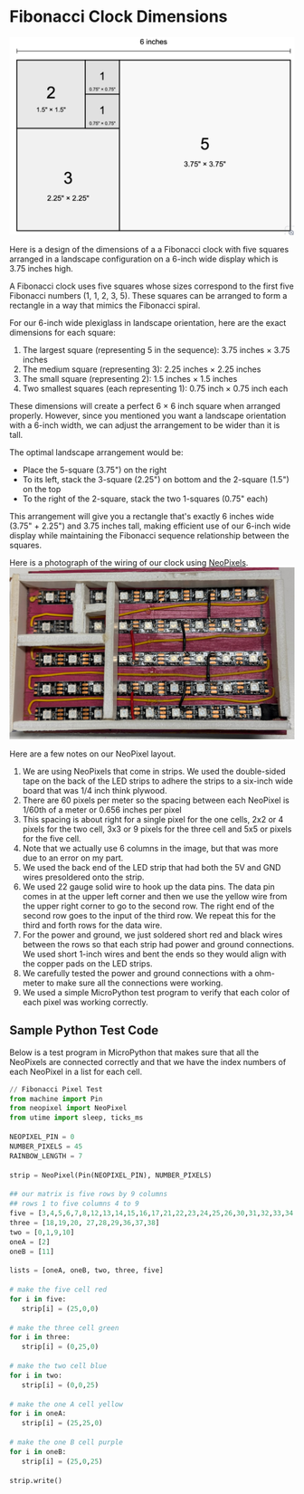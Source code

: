 # Fibonacci Clock Dimensions

![](./square-layout-diagram.png)

Here is a design of the dimensions of a a Fibonacci clock with five squares arranged in a landscape configuration on a 6-inch wide display which is 3.75 inches high.

A Fibonacci clock uses five squares whose sizes correspond to the first five Fibonacci numbers (1, 1, 2, 3, 5). These squares can be arranged to form a rectangle in a way that mimics the Fibonacci spiral.

For our 6-inch wide plexiglass in landscape orientation, here are the exact dimensions for each square:

1.  The largest square (representing 5 in the sequence): 3.75 inches × 3.75 inches
2.  The medium square (representing 3): 2.25 inches × 2.25 inches
3.  The small square (representing 2): 1.5 inches × 1.5 inches
4.  Two smallest squares (each representing 1): 0.75 inch × 0.75 inch each

These dimensions will create a perfect 6 × 6 inch square when arranged properly. However, since you mentioned you want a landscape orientation with a 6-inch width, we can adjust the arrangement to be wider than it is tall.

The optimal landscape arrangement would be:

-   Place the 5-square (3.75") on the right
-   To its left, stack the 3-square (2.25") on bottom and the 2-square (1.5") on the top
-   To the right of the 2-square, stack the two 1-squares (0.75" each)

This arrangement will give you a rectangle that's exactly 6 inches wide (3.75" + 2.25") and 3.75 inches tall, making efficient use of our 6-inch wide display while maintaining the Fibonacci sequence relationship between the squares.

Here is a photograph of the wiring of our clock using [NeoPixels](../../../glossary.md#neopixel).
![](./fib-clock-wiring-front.jpg)

Here are a few notes on our NeoPixel layout.

1. We are using NeoPixels that come in strips.  We used the double-sided tape on the back of the LED strips to adhere the strips to a six-inch wide board that was 1/4 inch think plywood.
2. There are 60 pixels per meter so the spacing between each NeoPixel is 1/60th of a meter or 0.656 inches per pixel
3. This spacing is about right for a single pixel for the one cells, 2x2 or 4 pixels for the two cell, 3x3 or 9 pixels for the three cell and 5x5 or pixels for the five cell.
4. Note that we actually use 6 columns in the image, but that was more due to an error on my part.
5. We used the back end of the LED strip that had both the 5V and GND wires presoldered onto the strip.
6. We used 22 gauge solid wire to hook up the data pins.  The data pin comes in at the upper left corner and then we use the yellow wire from the upper right corner to go to the second row.  The right end of the second row goes to the input of the third row.  We repeat this for the third and forth rows for the data wire.
7. For the power and ground, we just soldered short red and black wires between the rows so that each strip had power and ground connections.  We used short 1-inch wires and bent the ends so they would align with the copper pads on the LED strips.
8. We carefully tested the power and ground connections with a ohm-meter to make sure all the connections were working.
9. We used a simple MicroPython test program to verify that each color of each pixel was working correctly.

## Sample Python Test Code

Below is a test program in MicroPython that makes sure that all the NeoPixels are connected correctly and that we have the index numbers of each NeoPixel in a list for each cell.

```python
// Fibonacci Pixel Test
from machine import Pin
from neopixel import NeoPixel
from utime import sleep, ticks_ms

NEOPIXEL_PIN = 0
NUMBER_PIXELS = 45
RAINBOW_LENGTH = 7

strip = NeoPixel(Pin(NEOPIXEL_PIN), NUMBER_PIXELS)

## our matrix is five rows by 9 columns
## rows 1 to five columns 4 to 9
five = [3,4,5,6,7,8,12,13,14,15,16,17,21,22,23,24,25,26,30,31,32,33,34,35,39,40,41,42,43,44]   
three = [18,19,20, 27,28,29,36,37,38]
two = [0,1,9,10] 
oneA = [2]
oneB = [11]

lists = [oneA, oneB, two, three, five]

# make the five cell red
for i in five:
   strip[i] = (25,0,0)

# make the three cell green
for i in three:
   strip[i] = (0,25,0)

# make the two cell blue
for i in two:
   strip[i] = (0,0,25)

# make the one A cell yellow
for i in oneA:
   strip[i] = (25,25,0)

# make the one B cell purple
for i in oneB:
   strip[i] = (25,0,25)
   
strip.write()
```

